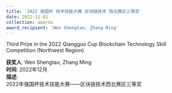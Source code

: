 ```yaml
---
title: '2022 强国杯 技术技能大赛 区块链技术 西北赛区三等奖'  
date: 2022-12-01                             
collection: awards  
award_recipient: 'Wen Shengtao, Zhang Ming'               
---
```


Third Prize in the 2022 Qiangguo Cup Blockchain Technology Skill Competition (Northwest Region)

**获奖人**: Wen Shengtao, Zhang Ming  
**时间**: 2022年12月  
**描述**:  
2022年强国杯技术技能大赛——区块链技术西北赛区三等奖
